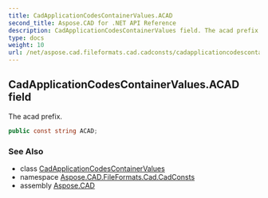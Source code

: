 ```yaml
---
title: CadApplicationCodesContainerValues.ACAD
second_title: Aspose.CAD for .NET API Reference
description: CadApplicationCodesContainerValues field. The acad prefix
type: docs
weight: 10
url: /net/aspose.cad.fileformats.cad.cadconsts/cadapplicationcodescontainervalues/acad/
---
```

## CadApplicationCodesContainerValues.ACAD field

The acad prefix.

```csharp
public const string ACAD;
```

### See Also

* class [CadApplicationCodesContainerValues](../)
* namespace [Aspose.CAD.FileFormats.Cad.CadConsts](../../../aspose.cad.fileformats.cad.cadconsts/)
* assembly [Aspose.CAD](../../../)


